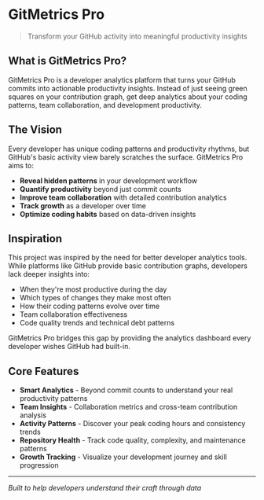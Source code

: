 # GitMetrics Pro

> Transform your GitHub activity into meaningful productivity insights

## What is GitMetrics Pro?

GitMetrics Pro is a developer analytics platform that turns your GitHub commits into actionable productivity insights. Instead of just seeing green squares on your contribution graph, get deep analytics about your coding patterns, team collaboration, and development productivity.

## The Vision

Every developer has unique coding patterns and productivity rhythms, but GitHub's basic activity view barely scratches the surface. GitMetrics Pro aims to:

- **Reveal hidden patterns** in your development workflow
- **Quantify productivity** beyond just commit counts
- **Improve team collaboration** with detailed contribution analytics
- **Track growth** as a developer over time
- **Optimize coding habits** based on data-driven insights

## Inspiration

This project was inspired by the need for better developer analytics tools. While platforms like GitHub provide basic contribution graphs, developers lack deeper insights into:

- When they're most productive during the day
- Which types of changes they make most often
- How their coding patterns evolve over time
- Team collaboration effectiveness
- Code quality trends and technical debt patterns

GitMetrics Pro bridges this gap by providing the analytics dashboard every developer wishes GitHub had built-in.

## Core Features

- **Smart Analytics** - Beyond commit counts to understand your real productivity patterns
- **Team Insights** - Collaboration metrics and cross-team contribution analysis  
- **Activity Patterns** - Discover your peak coding hours and consistency trends
- **Repository Health** - Track code quality, complexity, and maintenance patterns
- **Growth Tracking** - Visualize your development journey and skill progression

---

*Built to help developers understand their craft through data*
